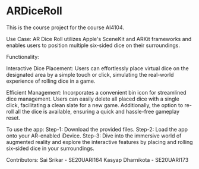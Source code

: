 # ARDiceRoll 
This is the course project for the course AI4104.

Use Case:
AR Dice Roll utilizes Apple's SceneKit and ARKit frameworks and enables users to position multiple six-sided dice on their surroundings.

Functionality: 

Interactive Dice Placement:
Users can effortlessly place virtual dice on the designated area by a simple touch or click, simulating the real-world experience of rolling dice in a game.

Efficient Management:
Incorporates a convenient bin icon for streamlined dice management. Users can easily delete all placed dice with a single click, facilitating a clean slate for a new game. Additionally, the option to re-roll all the dice is available, ensuring a quick and hassle-free gameplay reset. 

To use the app:
Step-1: Download the provided files.
Step-2: Load the app onto your AR-enabled iDevice.
Step-3: Dive into the immersive world of augmented reality and explore the interactive features by placing and rolling six-sided dice in your surroundings. 


Contributors: 
Sai Srikar - SE20UARI164 
Kasyap Dharnikota - SE20UARI173 
